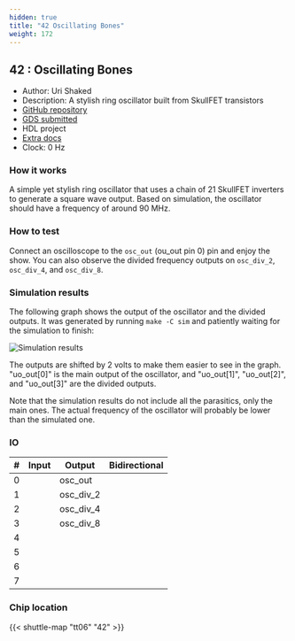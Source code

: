 ```yaml
---
hidden: true
title: "42 Oscillating Bones"
weight: 172
---
```


## 42 : Oscillating Bones

* Author: Uri Shaked
* Description: A stylish ring oscillator built from SkullFET transistors
* [GitHub repository](https://github.com/urish/tt06-oscillating-bones)
* [GDS submitted](https://github.com/urish/tt06-oscillating-bones/actions/runs/8711104507)
* HDL project
* [Extra docs](None)
* Clock: 0 Hz

<!---

This file is used to generate your project datasheet. Please fill in the information below and delete any unused
sections.

You can also include images in this folder and reference them in the markdown. Each image must be less than
512 kb in size, and the combined size of all images must be less than 1 MB.
-->


### How it works

A simple yet stylish ring oscillator that uses a chain of 21 SkullFET inverters to generate a square wave output. Based on simulation, the oscillator should have a frequency of around 90 MHz.

### How to test

Connect an oscilloscope to the `osc_out` (ou_out pin 0) pin and enjoy the show. You can also observe the divided frequency outputs on `osc_div_2`, `osc_div_4`, and `osc_div_8`.

### Simulation results

The following graph shows the output of the oscillator and the divided outputs. It was generated by running `make -C sim` and patiently waiting for the simulation to finish:

![Simulation results](sim.png)

The outputs are shifted by 2 volts to make them easier to see in the graph. "uo_out[0]" is the main output of the oscillator, and "uo_out[1]", "uo_out[2]", and "uo_out[3]" are the divided outputs.

Note that the simulation results do not include all the parasitics, only the main ones. The actual frequency of the oscillator will probably be lower than the simulated one.


### IO

| # | Input          | Output         | Bidirectional   |
| - | -------------- | -------------- | --------------- |
| 0 |  | osc_out |  |
| 1 |  | osc_div_2 |  |
| 2 |  | osc_div_4 |  |
| 3 |  | osc_div_8 |  |
| 4 |  |  |  |
| 5 |  |  |  |
| 6 |  |  |  |
| 7 |  |  |  |

### Chip location

{{< shuttle-map "tt06" "42" >}}
